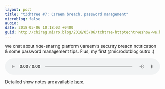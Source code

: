 ```yaml
---
layout: post
title: "t3chtree #7: Careem breach, password management"
microblog: false
audio: 
date: 2018-05-06 10:18:03 +0400
guid: http://chirag.micro.blog/2018/05/06/tchtree-httptechtreeshow-we.html
---
```

We chat about ride-sharing platform Careem's security breach notification & some password management tips. Plus, my first @microdotblog outro :)

<audio style="width:100%" controls><source src="https://tracking.podiant.co/d/spoke/techtree/episodes/362f771c37e1c2/primary/1525361728.mp3?referrer%5Bdomain%5D=chirag.biz" type="audio/mpeg">
Your browser does not support the audio element.
</audio>

Detailed show notes are available [here](http://techtree.show/7).
